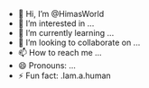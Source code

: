 - 👋 Hi, I’m @HimasWorld
- 👀 I’m interested in ...
- 🌱 I’m currently learning ...
- 💞️ I’m looking to collaborate on ...
- 📫 How to reach me ...
- 😄 Pronouns: ...
- ⚡ Fun fact: .Iam.a.human

<!---
HimasWorld/HimasWorld is a ✨ special ✨ repository because its `README.md` (this file) appears on your GitHub profile.
You can click the Preview link to take a look at your changes.
--->
